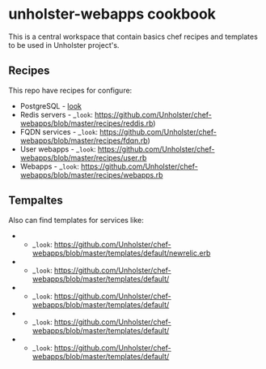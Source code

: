 unholster-webapps cookbook
==========================

This is a central workspace that contain basics chef recipes and templates to be used in Unholster project's.

Recipes
-------

This repo have recipes for configure:

* PostgreSQL - [look](..wego/master/recipes/database.rb)
* Redis servers - _`look`: https://github.com/Unholster/chef-webapps/blob/master/recipes/reddis.rb)
* FQDN services - _`look`: https://github.com/Unholster/chef-webapps/blob/master/recipes/fdqn.rb)
* User webapps - _`look`: https://github.com/Unholster/chef-webapps/blob/master/recipes/user.rb
* Webapps - _`look`: https://github.com/Unholster/chef-webapps/blob/master/recipes/webapps.rb


Tempaltes
---------

Also can find templates for services like:

*  - _`look`: https://github.com/Unholster/chef-webapps/blob/master/templates/default/newrelic.erb
*  - _`look`: https://github.com/Unholster/chef-webapps/blob/master/templates/default/
*  - _`look`: https://github.com/Unholster/chef-webapps/blob/master/templates/default/
*  - _`look`: https://github.com/Unholster/chef-webapps/blob/master/templates/default/
*  - _`look`: https://github.com/Unholster/chef-webapps/blob/master/templates/default/
